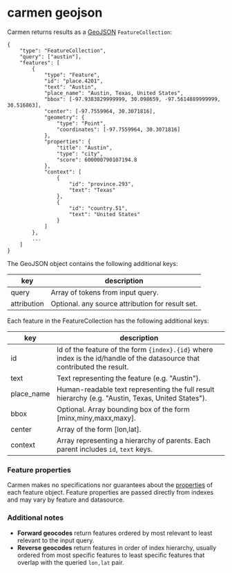 carmen geojson
==============
Carmen returns results as a [GeoJSON](http://geojson.org/) `FeatureCollection`:

    {
        "type": "FeatureCollection",
        "query": ["austin"],
        "features": [
            {
                "type": "Feature",
                "id": "place.4201",
                "text": "Austin",
                "place_name": "Austin, Texas, United States",
                "bbox": [-97.9383829999999, 30.098659, -97.5614889999999, 30.516863],
                "center": [-97.7559964, 30.3071816],
                "geometry": {
                    "type": "Point",
                    "coordinates": [-97.7559964, 30.3071816]
                },
                "properties": {
                    "title": "Austin",
                    "type": "city",
                    "score": 600000790107194.8
                },
                "context": [
                    {
                        "id": "province.293",
                        "text": "Texas"
                    },
                    {
                        "id": "country.51",
                        "text": "United States"
                    }
                ]
            },
            ...
        ]
    }

The GeoJSON object contains the following additional keys:

key | description
--- | ---
query | Array of tokens from input query.
attribution | Optional. any source attribution for result set.

Each feature in the FeatureCollection has the following additional keys:

key | description
--- | ---
id | Id of the feature of the form `{index}.{id}` where index is the id/handle of the datasource that contributed the result.
text | Text representing the feature (e.g. "Austin").
place_name | Human-readable text representing the full result hierarchy (e.g. "Austin, Texas, United States").
bbox | Optional. Array bounding box of the form [minx,miny,maxx,maxy].
center | Array of the form [lon,lat].
context | Array representing a hierarchy of parents. Each parent includes `id`, `text` keys.

### Feature properties

Carmen makes no specifications nor guarantees about the [properties](http://geojson.org/geojson-spec.html#feature-objects) of each feature object. Feature properties are passed directly from indexes and may vary by feature and datasource.

### Additional notes

- **Forward geocodes** return features ordered by most relevant to least relevant to the input query.
- **Reverse geocodes** return features in order of index hierarchy, usually ordered from most specific features to least specific features that overlap with the queried `lon,lat` pair.

